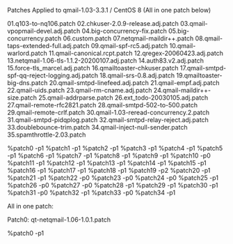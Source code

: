 Patches Applied to qmail-1.03-3.3.1 / CentOS 8 (All in one patch below)

01.q103-to-nq106.patch
02.chkuser-2.0.9-release.adj.patch
03.qmail-vpopmail-devel.adj.patch
04.big-concurrency-fix.patch
05.big-concurrency.patch
06.custom.patch
07.netqmail-maildir++.patch
08.qmail-taps-extended-full.adj.patch
09.qmail-spf-rc5.adj.patch
10.qmail-warlord.patch
11.qmail-canonical.rcpt.patch
12.qregex-20060423.adj.patch
13.netqmail-1.06-tls-1.1.2-20200107.adj.patch
14.auth83.v2.adj.patch
15.force-tls_marcel.adj.patch
16.qmailtoaster-chkuser.patch
17.qmail-smtpd-spf-qq-reject-logging.adj.patch
18.qmail-srs-0.8.adj.patch
19.qmailtoaster-big-dns.patch
20.qmail-smtpd-linefeed.adj.patch
21.qmail-empf.adj.patch
22.qmail-uids.patch
23.qmail-rm-cname.adj.patch
24.qmail-maildir++-size.patch
25.qmail-addrparse.patch
26.ext_todo-20030105.adj.patch
27.qmail-remote-rfc2821.patch
28.qmail-smtpd-502-to-500.patch
29.qmail-remote-crlf.patch
30.qmail-1.03-reread-concurrency.2.patch
31.qmail-smtpd-pidqplog.patch
32.qmail-smtpd-relay-reject.adj.patch
33.doublebounce-trim.patch 
34.qmail-inject-null-sender.patch
35.spamthrottle-2.03.patch

%patch0 -p1
%patch1 -p1
%patch2 -p1
%patch3 -p1
%patch4 -p1
%patch5 -p1
%patch6 -p1
%patch7 -p1
%patch8 -p1
%patch9 -p1
%patch10 -p0
%patch11 -p1
%patch12 -p1
%patch13 -p1
%patch14 -p1
%patch15 -p1
%patch16 -p1
%patch17 -p1
%patch18 -p1
%patch19 -p2
%patch20 -p1
%patch21 -p1
%patch22 -p0
%patch23 -p0
%patch24 -p0
%patch25 -p1
%patch26 -p0
%patch27 -p0
%patch28 -p1
%patch29 -p1
%patch30 -p1
%patch31 -p0
%patch32 -p1
%patch33 -p0
%patch34 -p1

All in one patch:

Patch0: qt-netqmail-1.06-1.0.1.patch

%patch0 -p1
